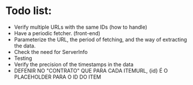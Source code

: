 # Todo list:

- Verify multiple URLs with the same IDs (how to handle)
- Have a periodic fetcher. (front-end)
- Parameterize the URL, the period of fetching, and the way of extracting the data.
- Check the need for ServerInfo
- Testing
- Verify the precision of the timestamps in the data
- DEFENIR NO "CONTRATO" QUE PARA CADA ITEMURL, {id} É O PLACEHOLDER PARA O ID DO ITEM